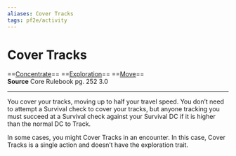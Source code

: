```yaml
---
aliases: Cover Tracks
tags: pf2e/activity
---
```


# Cover Tracks

==[Concentrate](../Traits/Concentrate.md)== ==[Exploration](../Traits/Exploration.md)== ==[Move](../Traits/Move.md)==  
__Source__ Core Rulebook pg. 252 3.0

---

You cover your tracks, moving up to half your travel speed. You don’t need to attempt a Survival check to cover your tracks, but anyone tracking you must succeed at a Survival check against your Survival DC if it is higher than the normal DC to Track.

In some cases, you might Cover Tracks in an encounter. In this case, Cover Tracks is a single action and doesn’t have the exploration trait.
